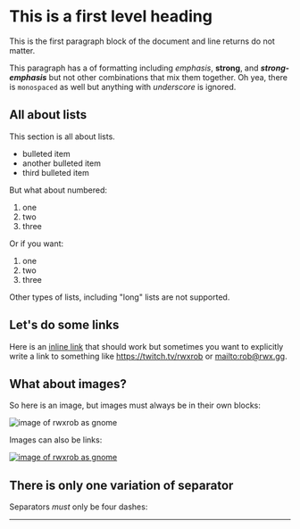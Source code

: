 # This is a first level heading

This is the first paragraph block of the
document and line returns
do not
matter.

This paragraph has a of formatting including *emphasis*, **strong**, and
***strong-emphasis*** but not other combinations that mix them together.
Oh yea, there is `monospaced` as well but anything with _underscore_ is
ignored.

## All about lists

This section is all about lists.

* bulleted item
* another bulleted item
* third bulleted item

But what about numbered:

1. one
1. two
1. three

Or if you want:

1. one
2. two
3. three

Other types of lists, including "long" lists are not supported.

## Let's do some links

Here is an [inline link](https://twitch.tv/rwxrob) that should work but
sometimes you want to explicitly write a link to something like
<https://twitch.tv/rwxrob> or <mailto:rob@rwx.gg>.

## What about images?

So here is an image, but images must always be in their own blocks:

![image of rwxrob as gnome](https://rwx.gg/assets/img/mr-rob-gnome.jpg)

Images can also be links:

[![image of rwxrob as gnome](https://rwx.gg/assets/img/mr-rob-gnome.jpg)](https://rwxrob.tv)

## There is only one variation of separator

Separators *must* only be four dashes:

----


